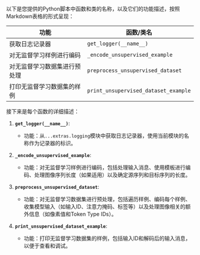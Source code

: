 以下是您提供的Python脚本中函数和类的名称，以及它们的功能描述，按照Markdown表格的形式呈现：

| 功能 | 函数/类名 |
| --- | --- |
| 获取日志记录器 | `get_logger(__name__)` |
| 对无监督学习样例进行编码 | `_encode_unsupervised_example` |
| 对无监督学习数据集进行预处理 | `preprocess_unsupervised_dataset` |
| 打印无监督学习数据集的样例 | `print_unsupervised_dataset_example` |

接下来是每个函数的详细描述：

1. **`get_logger(__name__)`**:
   - 功能：从`...extras.logging`模块中获取日志记录器，使用当前模块的名称作为记录器的标识。

2. **`_encode_unsupervised_example`**:
   - 功能：对无监督学习样例进行编码，包括处理输入消息、使用模板进行编码、处理图像序列长度（如果适用）以及确定源序列和目标序列的长度。

3. **`preprocess_unsupervised_dataset`**:
   - 功能：对无监督学习数据集进行预处理，包括遍历样例、编码每个样例、收集模型输入（如输入ID、注意力掩码、标签等）以及处理图像相关的额外信息（如像素值和Token Type IDs）。

4. **`print_unsupervised_dataset_example`**:
   - 功能：打印无监督学习数据集的样例，包括输入ID和解码后的输入消息，以便于查看和调试。
